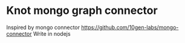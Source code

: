 Knot mongo graph connector
==========================
Inspired by mongo connector
<https://github.com/10gen-labs/mongo-connector>
Write in nodejs

